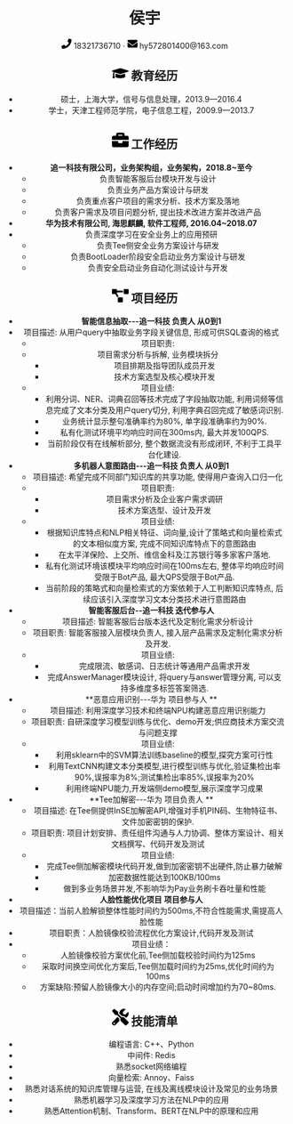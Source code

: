  <center>
     <h1>侯宇</h1>
     <div>
         <span>
             <img src="assets/phone-solid.svg" width="18px">
             18321736710
         </span>
         ·
         <span>
             <img src="assets/envelope-solid.svg" width="18px">
             hy572801400@163.com
         </span>

## <img src="assets/graduation-cap-solid.svg" width="30px"> 教育经历

- 硕士，上海大学，信号与信息处理，2013.9—2016.4
- 学士，天津工程师范学院，电子信息工程，2009.9—2013.7

## <img src="assets/briefcase-solid.svg" width="30px"> 工作经历

- **追一科技有限公司，业务架构组，业务架构，2018.8~至今**
   * 负责智能客服后台模块开发与设计
   * 负责业务产品方案设计与研发
   * 负责重点客户项目的需求分析、技术方案及落地
   * 负责客户需求及项目问题分析, 提出技术改进方案并改进产品
- **华为技术有限公司,   海思麒麟,  软件工程师,  2016.04~2018.07**
- 负责深度学习在安全业务上的应用预研
   - 负责Tee侧安全业务方案设计与研发
   - 负责BootLoader阶段安全启动业务方案设计与研发
   - 负责安全启动业务自动化测试设计与开发

## <img src="assets/project-diagram-solid.svg" width="30px"> 项目经历

- **智能信息抽取---追一科技 			负责人 从0到1**
- 项目描述: 从用户query中抽取业务字段关键信息, 形成可供SQL查询的格式
  - 项目职责: 
  - 项目需求分析与拆解, 业务模块拆分
    - 项目排期及指导团队成员开发
    - 技术方案选型及核心模块开发
  - 项目业绩:
    - 利用分词、NER、词典召回等技术完成了字段抽取功能,  利用词频等信息完成了文本分类及用户query切分, 利用字典召回完成了敏感词识别.
    - 业务统计显示整句准确率约为80%, 单字段准确率约为90%.
    - 私有化测试环境平均响应时间在300ms内, 最大并发100QPS.
    - 当前阶段仅有在线解析部分,  整个数据流没有形成闭环, 不利于工具平台化建设.
- **多机器人意图路由---追一科技       负责人 从0到1**
  - 项目描述:  希望完成不同部门知识库的共享功能, 使得用户查询入口归一化
  - 项目职责: 
    - 项目需求分析及企业客户需求调研
    - 技术方案选型、设计及开发
  - 项目业绩:
    - 根据知识库特点和NLP相关特征、词向量,设计了策略式和向量检索式的文本相似度方案, 完成不同知识库特点下的意图路由
    - 在太平洋保险、上交所、维信金科及江苏银行等多家客户落地.
    - 私有化测试环境该模块平均响应时间在100ms左右, 整体平均响应时间受限于Bot产品, 最大QPS受限于Bot产品.
    - 当前阶段的策略式和向量检索式的方案依赖于人工判断知识库特点, 后续应该引入深度学习文本分类技术进行意图路由
- **智能客服后台--追一科技              迭代参与人**          	                               
  - 项目描述: 智能客服后台版本迭代及定制化需求分析设计
  - 项目职责: 智能客服接入层模块负责人, 接入层产品需求及定制化需求分析及开发.
  - 项目业绩:
    - 完成限流、敏感词、日志统计等通用产品需求开发
    - 完成AnswerManager模块设计, 将query与answer管理分离, 可以支持多维度多标签答案筛选.
- **恶意应用识别---华为                    项目参与人		**
  - 项目描述: 利用深度学习技术和终端NPU构建恶意应用识别能力  
  - 项目职责: 自研深度学习模型训练与优化、demo开发;供应商技术方案交流与问题支撑
  - 项目业绩:
    - 利用sklearn中的SVM算法训练baseline的模型,探究方案可行性
    - 利用TextCNN构建文本分类模型,进行模型训练与优化,验证集检出率90%,误报率为8%;测试集检出率85%,误报率为20%              
    - 利用终端NPU能力,开发端侧demo模型,展示深度学习成果
- **Tee加解密---华为                          项目负责人		**
  - 项目描述: 在Tee侧提供InSE加解密API,增强对手机PIN码、生物特征书、文件加密密钥的保护.
  - 项目职责: 项目计划安排、责任组件沟通与人力协调、整体方案设计、相关文档撰写、代码开发及测试
  - 项目业绩:
    -  完成Tee侧加解密模块代码开发,做到加密密钥不出硬件,防止暴力破解              
    - 加密数据性能达到100KB/100ms              
    - 做到多业务场景并发,不影响华为Pay业务刷卡吞吐量和性能
-   **人脸性能优化项目**                  **项目参与人**    
  - 项目描述：当前人脸解锁整体性能时间约为500ms,不符合性能需求,需提高人脸性能
  - 项目职责：人脸镜像校验流程优化方案设计,代码开发及测试 
  - 项目业绩：
    - 人脸镜像校验方案优化前,Tee侧加载校验时间约为125ms  
    - 采取时间换空间优化方案后,Tee侧加载时间约为25ms,优化时间约为100ms
    - 方案缺陷:预留人脸镜像大小的内存空间;启动时间增加约为70~80ms.  

## <img src="assets/tools-solid.svg" width="30px"> 技能清单

- 编程语言: C++、Python
- 中间件: Redis
- 熟悉socket网络编程
- 向量检索: Annoy、Faiss
- 熟悉对话系统的知识库管理与运营, 在线及离线模块设计及常见的业务场景
- 熟悉机器学习及深度学习方法在NLP中的应用
- 熟悉Attention机制、Transform、BERT在NLP中的原理和应用

